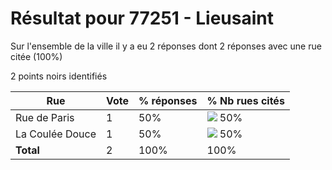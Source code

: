 # Résultat pour 77251 - Lieusaint

Sur l'ensemble de la ville il y a eu 2 réponses dont 2 réponses avec une rue citée (100%)

2 points noirs identifiés

| Rue | Vote | % réponses | % Nb rues cités|
|-----|------|------------|----------------|
| Rue de Paris | 1 | 50% | <img src="../../img/bar_50.gif" />&nbsp;50%|
| La Coulée Douce | 1 | 50% | <img src="../../img/bar_50.gif" />&nbsp;50%|
| **Total** | 2 | 100% | 100%|
